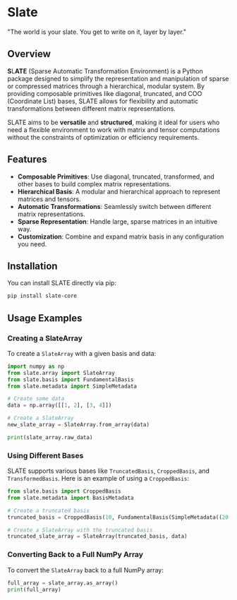 # Slate

"The world is your slate. You get to write on it, layer by layer."

## Overview

**S**L**ATE** (Sparse Automatic Transformation Environment) is a Python package designed to simplify the representation and manipulation of sparse or compressed matrices through a hierarchical, modular system. By providing composable primitives like diagonal, truncated, and COO (Coordinate List) bases, SLATE allows for flexibility and automatic transformations between different matrix representations.

SLATE aims to be **versatile** and **structured**, making it ideal for users who need a flexible environment to work with matrix and tensor computations without the constraints of optimization or efficiency requirements.

## Features

- **Composable Primitives**: Use diagonal, truncated, transformed, and other bases to build complex matrix representations.
- **Hierarchical Basis**: A modular and hierarchical approach to represent matrices and tensors.
- **Automatic Transformations**: Seamlessly switch between different matrix representations.
- **Sparse Representation**: Handle large, sparse matrices in an intuitive way.
- **Customization**: Combine and expand matrix basis in any configuration you need.

## Installation

You can install SLATE directly via pip:

```bash
pip install slate-core
```

## Usage Examples

### Creating a SlateArray

To create a `SlateArray` with a given basis and data:

```python
import numpy as np
from slate.array import SlateArray
from slate.basis import FundamentalBasis
from slate.metadata import SimpleMetadata

# Create some data
data = np.array([[1, 2], [3, 4]])

# Create a SlateArray
new_slate_array = SlateArray.from_array(data)

print(slate_array.raw_data)
```

### Using Different Bases

SLATE supports various bases like `TruncatedBasis`, `CroppedBasis`, and `TransformedBasis`. Here is an example of using a `CroppedBasis`:

```python
from slate.basis import CroppedBasis
from slate.metadata import BasisMetadata

# Create a truncated basis
truncated_basis = CroppedBasis(10, FundamentalBasis(SimpleMetadata((20,))))

# Create a SlateArray with the truncated basis
truncated_slate_array = SlateArray(truncated_basis, data)
```

### Converting Back to a Full NumPy Array

To convert the `SlateArray` back to a full NumPy array:

```python
full_array = slate_array.as_array()
print(full_array)
```
